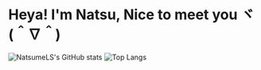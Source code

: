 # Heya! I'm Natsu, Nice to meet you ヾ(＾∇＾)
![NatsumeLS's GitHub stats](https://github-readme-stats.vercel.app/api?username=NatsumeLS&line_height=24&count_private=true&show_icons=true&theme=radical)
![Top Langs](https://github-readme-stats.vercel.app/api/top-langs/?username=NatsumeLS&langs_count=8&theme=radical)
